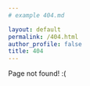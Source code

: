 ```yaml
---
# example 404.md

layout: default
permalink: /404.html
author_profile: false
title: 404
---
```

Page not found! :(
